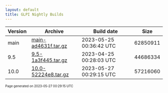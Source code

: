 ```yaml
---
layout: default
title: GLPI Nightly Builds
---
```


Version|Archive|Build date|Size
---|---|---|---
main|[main-ad4631f.tar.gz](main-ad4631f.tar.gz)|2023-05-25 00:36:42 UTC|62850911
9.5|[9.5-1a3f445.tar.gz](9.5-1a3f445.tar.gz)|2023-04-25 00:28:03 UTC|44686334
10.0|[10.0-52224e8.tar.gz](10.0-52224e8.tar.gz)|2023-05-27 00:29:15 UTC|57216060

<font size="1">Page generated on 2023-05-27 00:29:15 UTC</font>
